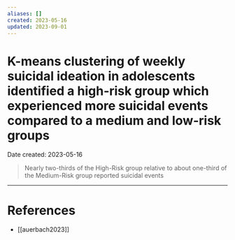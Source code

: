 ```yaml
---
aliases: []
created: 2023-05-16
updated: 2023-09-01
---
```


# K-means clustering of weekly suicidal ideation in adolescents identified a high-risk group which experienced more suicidal events compared to a medium and low-risk groups
Date created: 2023-05-16

> Nearly two-thirds of the High-Risk group relative to about one-third of the Medium-Risk group reported suicidal events

---
# References
* [[auerbach2023]]